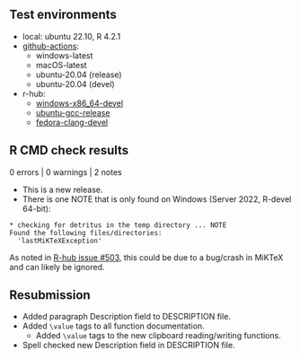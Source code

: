 ## Test environments

* local: ubuntu 22.10, R 4.2.1
* [github-actions][gh_act]:
    * windows-latest
    * macOS-latest
    * ubuntu-20.04 (release)
    * ubuntu-20.04 (devel)
* r-hub: 
    * [windows-x86_64-devel][rhub_win]
    * [ubuntu-gcc-release][rhub_ubu]
    * [fedora-clang-devel][rhub_fed]

## R CMD check results

0 errors | 0 warnings | 2 notes

* This is a new release.
* There is one NOTE that is only found on Windows (Server 2022, R-devel 64-bit): 

```
* checking for detritus in the temp directory ... NOTE
Found the following files/directories:
  'lastMiKTeXException'
```
As noted in [R-hub issue #503](https://github.com/r-hub/rhub/issues/503), 
this could be due to a bug/crash in MiKTeX and can likely be ignored.

## Resubmission

* Added paragraph Description field to DESCRIPTION file.
* Added `\value` tags to all function documentation.
    * Added `\value` tags to the new clipboard reading/writing functions.
* Spell checked new Description field in DESCRIPTION file.

<!-- links: start -->
[gh_act]: https://github.com/kiernann/gluedown/actions
[rhub_win]: https://builder.r-hub.io/status/k5_0.0.5.tar.gz-fe4507f92e784b6daebe78ca907525be
[rhub_ubu]: https://builder.r-hub.io/status/k5_0.0.5.tar.gz-3169c9c34dd94873b98969f409166dfb
[rhub_fed]: https://builder.r-hub.io/status/k5_0.0.5.tar.gz-79dfff34324542c5a3b041e92dd40759
<!-- links: end -->
